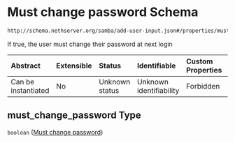 # Must change password Schema

```txt
http://schema.nethserver.org/samba/add-user-input.json#/properties/must_change_password
```

If true, the user must change their password at next login

| Abstract            | Extensible | Status         | Identifiable            | Custom Properties | Additional Properties | Access Restrictions | Defined In                                                                |
| :------------------ | :--------- | :------------- | :---------------------- | :---------------- | :-------------------- | :------------------ | :------------------------------------------------------------------------ |
| Can be instantiated | No         | Unknown status | Unknown identifiability | Forbidden         | Allowed               | none                | [add-user-input.json\*](samba/add-user-input.json "open original schema") |

## must\_change\_password Type

`boolean` ([Must change password](add-user-input-properties-must-change-password.md))
